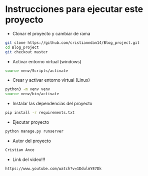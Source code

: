 # Instrucciones para ejecutar este proyecto

- Clonar el proyecto y cambiar de rama
```bash
git clone https://github.com/cristianndan14/Blog_project.git
cd Blog_project
git checkout master
```

- Activar entorno virtual (windows)
```bash
source venv/Scripts/activate
```

- Crear y activar entorno virtual (Linux)
```bash
python3 -m venv venv
source venv/bin/activate
```

- Instalar las dependencias del proyecto
```bash
pip install -r requirements.txt
```

- Ejecutar proyecto
```bash
python manage.py runserver
```

- Autor del proyecto
```bash
Cristian Ance
```

- Link del video!!!
```bash
https://www.youtube.com/watch?v=1DdulmYE7Dk
